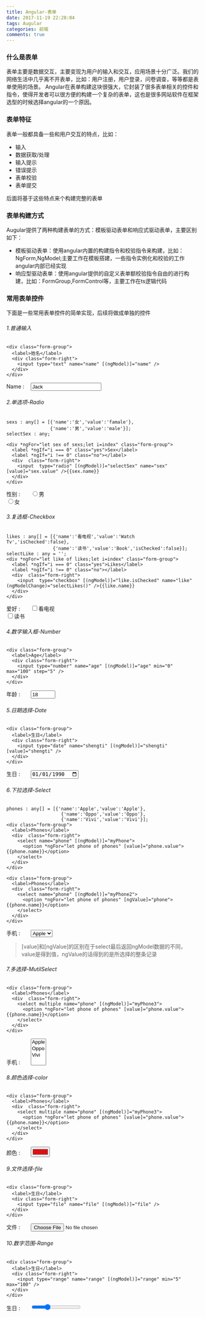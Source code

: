 ```yaml
---
title: Angular-表单
date: 2017-11-19 22:28:04
tags: Augular
categories: 前端
comments: true
---
```


<style>
.form-group {
  display:block;
}

.form-group label {
    display:inline-block;
    width:60px;
}

.form-group label[name]:after {
    content: " : ";
}

.form-group .form-right {
    display:inline-block;
    width:260px;
}
</style>

### 什么是表单
表单主要是数据交互，主要变现为用户的输入和交互，应用场景十分广泛。我们的网络生活中几乎离不开表单，比如：用户注册，用户登录，问卷调查，等等都是表单使用的场景。
Angular在表单构建这块很强大，它封装了很多表单相关的控件和指令，使得开发者可以很方便的构建一个复杂的表单，这也是很多网站软件在框架选型的时候选择angular的一个原因。
<!--more-->
### 表单特征

表单一般都具备一些和用户交互的特点，比如：
- 输入
- 数据获取/处理
- 输入提示
- 错误提示
- 表单校验
- 表单提交

后面将基于这些特点来个构建完整的表单

### 表单构建方式

Augular提供了两种构建表单的方式：模板驱动表单和响应式驱动表单，主要区别如下：
- 模板驱动表单：使用angular内置的构建指令和校验指令来构建，比如：NgForm,NgModel;主要工作在模板搭建，一些指令实例化和校验的工作angular内部已经实现
- 响应型驱动表单：使用angular提供的自定义表单额校验指令自由的进行构建，比如：FormGroup,FormControl等，主要工作在ts逻辑代码

### 常用表单控件

下面是一些常用表单控件的简单实现，后续将做成单独的控件

###### 1.普通输入

    <div class="form-group">
      <label>姓名</label>
      <div class="form-right">
        <input type="text" name="name" [(ngModel)]="name" />
      </div>
    </div>

<div class="form-group">
  <label name="Name">Name</label>
  <div class="form-right">
    <input type="text" name="name" [(ngModel)]="name" value="Jack" />
  </div>
</div>

###### 2.单选项-Radio

    sexs : any[] = [{'name':'女','value':'famale'},
                    {'name':'男','value':'male'}];
    selectSex : any;

    <div *ngFor="let sex of sexs;let i=index" class="form-group">
      <label *ngIf="i === 0" class="yes">Sex</label>
      <label *ngIf="i !== 0" class="no"></label>
      <div  class="form-right">
        <input  type="radio" [(ngModel)]="selectSex" name="sex" [value]="sex.value" />{{sex.name}}
      </div>
    </div>

<div class="form-group">
  <label name="Sex">性别</label>
  <div  class="form-right">
    <input  type="radio" value="male" />男
  </div>
    <div  class="form-right">
      <input  type="radio" value="famale" />女
    </div>
</div>

###### 3.复选框-Checkbox

    likes : any[] = [{'name':'看电视','value':'Watch Tv','isChecked':false},
                     {'name':'读书','value':'Book','isChecked':false}];
    selectLike : any = '';
    <div *ngFor="let like of likes;let i=index" class="form-group">
      <label *ngIf="i === 0" class="yes">Likes</label>
      <label *ngIf="i !== 0" class="no"></label>
      <div  class="form-right">
        <input  type="checkbox" [(ngModel)]="like.isChecked" name="like" (ngModelChange)="selectLikes()" />{{like.name}}
      </div>
    </div>

<div class="form-group">
    <label name="Likes">爱好</label>
    <div  class="form-right">
      <input  type="checkbox" value="Watch Tv" />看电视
    </div>
    <div  class="form-right">
      <input  type="checkbox" value="Book" />读书
    </div>
</div>

###### 4.数字输入框-Number

    <div class="form-group">
      <label>Age</label>
      <div class="form-right">
        <input type="number" name="age" [(ngModel)]="age" min="0" max="100" step="5" />
      </div>
    </div>

<div class="form-group">
  <label name="age">年龄</label>
  <div class="form-right">
    <input type="number" value="18" min="0" max="100" step="5" />
  </div>
</div>

###### 5.日期选择-Date

    <div class="form-group">
      <label>生日</label>
      <div class="form-right">
        <input type="date" name="shengti" [(ngModel)]="shengti" [value]="shengti" />
      </div>
    </div>

<div class="form-group">
  <label name="date">生日</label>
  <div class="form-right">
    <input type="date" value="1990-01-01"/>
  </div>
</div>

###### 6.下拉选择-Select

    phones : any[] = [{'name':'Apple','value':'Apple'},
                        {'name':'Oppo','value':'Oppo'},
                        {'name':'Vivi','value':'Vivi'}];
    <div class="form-group">
      <label>Phones</label>
      <div  class="form-right">
        <select name="phone" [(ngModel)]="myPhone">
          <option *ngFor="let phone of phones" [value]="phone.value">{{phone.name}}</option>
        </select>
      </div>
    </div>

    <div class="form-group">
      <label>Phones</label>
      <div  class="form-right">
        <select name="phone" [(ngModel)]="myPhone2">
          <option *ngFor="let phone of phones" [ngValue]="phone">{{phone.name}}</option>
        </select>
      </div>
    </div>

<div class="form-group">
  <label name="phone">手机</label>
  <div  class="form-right">
    <select name="phone">
      <option value="Apple">Apple</option>
      <option value="Oppo">Oppo</option>
      <option value="Vivi">Vivi</option>
    </select>
  </div>
</div>

> [value]和[ngValue]的区别在于select最后返回ngModel数据的不同，value是得到值，ngValue的话得到的是所选择的整条记录

###### 7.多选择-MutilSelect

    <div class="form-group">
      <label>Phones</label>
      <div  class="form-right">
        <select multiple name="phone" [(ngModel)]="myPhone3">
          <option *ngFor="let phone of phones" [value]="phone.value">{{phone.name}}</option>
        </select>
      </div>
    </div>

<div class="form-group">
  <label name="phone">手机</label>
  <div  class="form-right">
    <select multiple name="phone">
      <option value="Apple">Apple</option>
      <option value="Oppo">Oppo</option>
      <option value="Vivi">Vivi</option>
    </select>
  </div>
</div>

###### 8.颜色选择-color

    <div class="form-group">
      <label>Phones</label>
      <div  class="form-right">
        <select multiple name="phone" [(ngModel)]="myPhone3">
          <option *ngFor="let phone of phones" [value]="phone.value">{{phone.name}}</option>
        </select>
      </div>
    </div>

<div class="form-group">
  <label name="color">颜色</label>
  <div class="form-right">
    <input type="color" name="color" value="#DD1015" />
  </div>
</div>

###### 9.文件选择-file

    <div class="form-group">
      <label>生日</label>
      <div class="form-right">
        <input type="file" name="file" [(ngModel)]="file" />
      </div>
    </div>

<div class="form-group">
  <label name="file">文件</label>
  <div class="form-right">
    <input type="file" name="file" />
  </div>
</div>

###### 10.数字范围-Range

    <div class="form-group">
      <label>生日</label>
      <div class="form-right">
        <input type="range" name="range" [(ngModel)]="range" min="5" max="100" />
      </div>
    </div>

<div class="form-group">
  <label name>生日</label>
  <div class="form-right">
    <input type="range" name="range" value="30" min="0" max="100" />
  </div>
</div>



